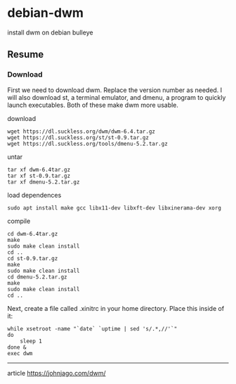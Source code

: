 # debian-dwm
 install dwm on debian bulleye

## Resume

### Download
First we need to download dwm. Replace the version number as needed. I will also download st, a terminal emulator, and dmenu, a program to quickly launch executables. Both of these make dwm more usable.

download

````
wget https://dl.suckless.org/dwm/dwm-6.4.tar.gz
wget https://dl.suckless.org/st/st-0.9.tar.gz
wget https://dl.suckless.org/tools/dmenu-5.2.tar.gz
````

untar

````
tar xf dwm-6.4tar.gz
tar xf st-0.9.tar.gz
tar xf dmenu-5.2.tar.gz
````

load dependences

````
sudo apt install make gcc libx11-dev libxft-dev libxinerama-dev xorg
````
compile

````
cd dwm-6.4tar.gz
make
sudo make clean install
cd ..
cd st-0.9.tar.gz
make
sudo make clean install
cd dmenu-5.2.tar.gz
make
sudo make clean install
cd ..
````
Next, create a file called .xinitrc in your home directory. Place this inside of it:
````
while xsetroot -name "`date` `uptime | sed 's/.*,//'`"
do
	sleep 1
done &
exec dwm
````





---
article https://johnjago.com/dwm/ 
